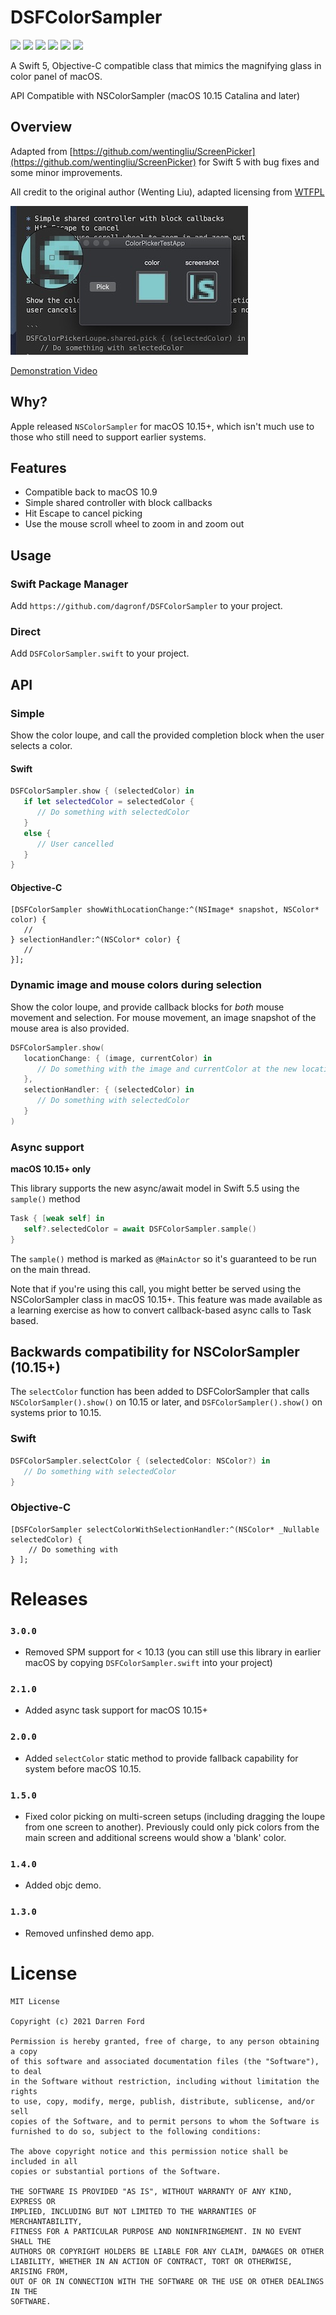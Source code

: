 # DSFColorSampler

![](https://img.shields.io/github/v/tag/dagronf/DSFColorSampler) ![](https://img.shields.io/badge/macOS-10.10+-red) ![](https://img.shields.io/badge/Swift-5.0-orange.svg)
![](https://img.shields.io/badge/License-MIT-lightgrey) [![](https://img.shields.io/badge/pod-compatible-informational)](https://cocoapods.org) [![](https://img.shields.io/badge/spm-compatible-brightgreen.svg?style=flat)](https://swift.org/package-manager)

A Swift 5, Objective-C compatible class that mimics the magnifying glass in color panel of macOS.

API Compatible with NSColorSampler (macOS 10.15 Catalina and later)

## Overview

Adapted from [https://github.com/wentingliu/ScreenPicker](https://github.com/wentingliu/ScreenPicker) for Swift 5 with bug fixes and some minor improvements.

All credit to the original author (Wenting Liu), adapted licensing from [WTFPL](http://www.wtfpl.net)

![](https://github.com/dagronf/dagronf.github.io/blob/master/art/projects/DSFColorPickerLoupe/colorpicker.jpg?raw=true)

[Demonstration Video](https://github.com/dagronf/dagronf.github.io/raw/master/art/projects/DSFColorPickerLoupe/colorpicker.gif)

## Why?

Apple released `NSColorSampler` for macOS 10.15+, which isn't much use to those who still need to support earlier systems.

## Features

* Compatible back to macOS 10.9
* Simple shared controller with block callbacks
* Hit Escape to cancel picking
* Use the mouse scroll wheel to zoom in and zoom out

## Usage

### Swift Package Manager

Add `https://github.com/dagronf/DSFColorSampler` to your project.

### Direct

Add `DSFColorSampler.swift` to your project.

## API

### Simple

Show the color loupe, and call the provided completion block when the user selects a color.  

#### Swift
```swift
DSFColorSampler.show { (selectedColor) in
   if let selectedColor = selectedColor {
      // Do something with selectedColor
   }
   else {
      // User cancelled
   }
}
```

#### Objective-C

```objc
[DSFColorSampler showWithLocationChange:^(NSImage* snapshot, NSColor* color) {
   //
} selectionHandler:^(NSColor* color) {
   //
}];
```

### Dynamic image and mouse colors during selection

Show the color loupe, and provide callback blocks for _both_ mouse movement and selection.  For mouse movement, an image snapshot of the mouse area is also provided.

```swift
DSFColorSampler.show(
   locationChange: { (image, currentColor) in
      // Do something with the image and currentColor at the new location
   },
   selectionHandler: { (selectedColor) in
      // Do something with selectedColor
   }
)
```

### Async support

**macOS 10.15+ only**

This library supports the new async/await model in Swift 5.5 using the `sample()` method

```swift
Task { [weak self] in
   self?.selectedColor = await DSFColorSampler.sample()
}
```

The `sample()` method is marked as `@MainActor` so it's guaranteed to be run on the main thread.

Note that if you're using this call, you might better be served using the NSColorSampler class in macOS 10.15+.
This feature was made available as a learning exercise as how to convert callback-based async calls to Task based.

## Backwards compatibility for NSColorSampler (10.15+)

The `selectColor` function has been added to DSFColorSampler that calls `NSColorSampler().show()` on 10.15 or later, and `DSFColorSampler().show()` on systems prior to 10.15.

### Swift

```swift
DSFColorSampler.selectColor { (selectedColor: NSColor?) in
   // Do something with selectedColor
}
```

### Objective-C

```objc
[DSFColorSampler selectColorWithSelectionHandler:^(NSColor* _Nullable selectedColor) {
	// Do something with
} ];
```

# Releases

### `3.0.0`

* Removed SPM support for < 10.13 (you can still use this library in earlier macOS by copying `DSFColorSampler.swift` into your project)

### `2.1.0`

* Added async task support for macOS 10.15+

### `2.0.0`

* Added `selectColor` static method to provide fallback capability for system before macOS 10.15.

### `1.5.0`

* Fixed color picking on multi-screen setups (including dragging the loupe from one screen to another). Previously could only pick colors from the main screen and additional screens would show a 'blank' color.

### `1.4.0`

* Added objc demo.

### `1.3.0`

* Removed unfinshed demo app.

# License

```
MIT License

Copyright (c) 2021 Darren Ford

Permission is hereby granted, free of charge, to any person obtaining a copy
of this software and associated documentation files (the "Software"), to deal
in the Software without restriction, including without limitation the rights
to use, copy, modify, merge, publish, distribute, sublicense, and/or sell
copies of the Software, and to permit persons to whom the Software is
furnished to do so, subject to the following conditions:

The above copyright notice and this permission notice shall be included in all
copies or substantial portions of the Software.

THE SOFTWARE IS PROVIDED "AS IS", WITHOUT WARRANTY OF ANY KIND, EXPRESS OR
IMPLIED, INCLUDING BUT NOT LIMITED TO THE WARRANTIES OF MERCHANTABILITY,
FITNESS FOR A PARTICULAR PURPOSE AND NONINFRINGEMENT. IN NO EVENT SHALL THE
AUTHORS OR COPYRIGHT HOLDERS BE LIABLE FOR ANY CLAIM, DAMAGES OR OTHER
LIABILITY, WHETHER IN AN ACTION OF CONTRACT, TORT OR OTHERWISE, ARISING FROM,
OUT OF OR IN CONNECTION WITH THE SOFTWARE OR THE USE OR OTHER DEALINGS IN THE
SOFTWARE.
```
